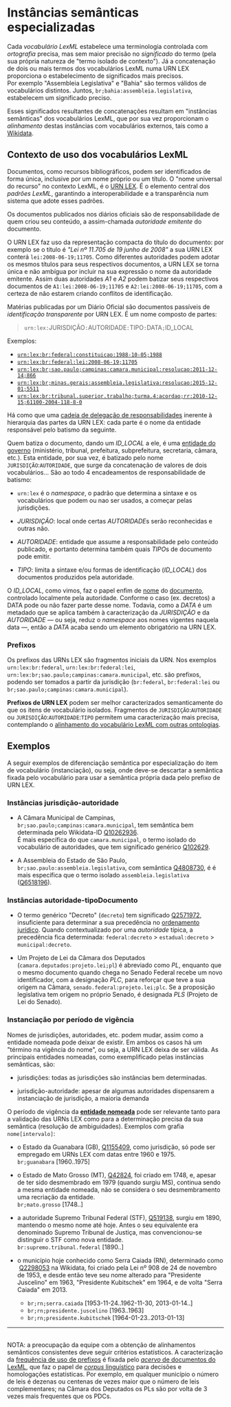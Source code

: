 # Instâncias semânticas especializadas

Cada *vocabulário LexML* estabelece uma terminologia controlada com *ortografia* precisa, mas sem maior precisão no *significado* do termo (pela sua própria natureza de "termo isolado de contexto").  Já a concatenação de dois ou mais termos dos vocabulários LexML numa  URN LEX proporciona o estabelecimento de significados mais precisos. <br/>Por exemplo "Assembleia Legislativa" e "Bahia" são termos válidos de vocabulários distintos. Juntos, `br;bahia:assembleia.legislativa`, estabelecem  um significado preciso.

Esses significados resultantes de concatenações resultam em "instâncias semânticas" dos vocabulários LexML, que por sua vez proporcionam o *alinhamento* destas instâncias com vocabulários externos, tais como a [Wikidata](https://www.wikidata.org).

## Contexto de uso dos vocabulários LexML

Documentos, como recursos bibliográficos, podem ser identificados de forma única, inclusive por um nome próprio ou um título.
O "nome universal do recurso" no contexto LexML, é o [URN LEX](https://en.wikipedia.org/wiki/Lex_(URN)). É o elemento central dos *padrões LexML*,  garantindo a interoperabilidade e a transparência num sistema que adote esses padrões.  

Os documentos publicados nos diários oficiais são de responsabilidade de quem criou seu conteúdo, a assim-chamada *autoridade emitente* do documento.

O URN LEX faz uso da representação compacta do título do documento: por exemplo se o título é *"Lei nº 11.705 de 19 junho de 2008"* a sua URN LEX conterá `lei:2008-06-19;11705`. Como diferentes autoridades podem adotar os mesmos títulos para seus respectivos documentos, a URN LEX se torna única e não ambígua por incluir na sua expressão o nome da autoridade emitente. Assim duas autoridades _A1_ e _A2_  podem batizar seus respectivos documentos de `A1:lei:2008-06-19;11705` e `A2:lei:2008-06-19;11705`, com a certeza de não estarem criando conflitos de identificação.

Matérias publicadas por um Diário Oficial  são documentos passíveis de *identificação transparente* por URN LEX. É um nome composto de partes:

> `urn:lex:`JURISDIÇÃO`:`AUTORIDADE`:`TIPO`:`DATA`;`ID_LOCAL

Exemplos:
*  [`urn:lex:br:federal:constituicao:1988-10-05;1988`](http://www.lexml.gov.br/urn/urn:lex:br:federal:constituicao:1988-10-05;1988)
*  [`urn:lex:br:federal:lei:2008-06-19;11705`](http://www.lexml.gov.br/urn/urn:lex:br:federal:lei:2008-06-19;11705)
* [`urn:lex:br;sao.paulo;campinas:camara.municipal:resolucao:2011-12-14;866`](http://www.lexml.gov.br/urn/urn:lex:br;sao.paulo;campinas:camara.municipal:resolucao:2011-12-14;866)
* [`urn:lex:br;minas.gerais:assembleia.legislativa:resolucao:2015-12-01;5511`](http://www.lexml.gov.br/urn/urn:lex:br;minas.gerais:assembleia.legislativa:resolucao:2015-12-01;5511)
* [`urn:lex:br:tribunal.superior.trabalho;turma.4:acordao;rr:2010-12-15;61100-2004-118-8-0`](http://www.lexml.gov.br/urn/urn:lex:br:tribunal.superior.trabalho;turma.4:acordao;rr:2010-12-15;61100-2004-118-8-0)

Há como que uma [cadeia de delegação de responsabilidades](https://medium.com/d/c79aceeb1f03) inerente à hierarquia das partes da URN LEX: cada parte é o nome da entidade responsável pelo batismo da seguinte.

Quem batiza o documento, dando um *ID_LOCAL* a ele, é uma [entidade do governo](http://schema.org/GovernmentOrganization) (ministério, tribunal, prefeitura, subprefeitura, secretaria, câmara, etc.). Esta entidade, por sua vez, é batizado pelo nome `JURISDIÇÃO`:`AUTORIDADE`, que surge da concatenação de valores de dois vocabulários... São ao todo 4 encadeamentos de responsabilidade de batismo:

* `urn:lex` é o *namespace*, o padrão que determina a sintaxe e os vocabulários que podem ou nao ser usados, a começar pelas jurisdições.

* *JURISDIÇÃO*: local onde certas *AUTORIDADE*s serão reconhecidas e outras não.

* *AUTORIDADE*: entidade que assume a responsabilidade pelo conteúdo publicado, e portanto determina também quais *TIPO*s de documento pode emitir.

* *TIPO*: limita a sintaxe e/ou formas de identificação (*ID_LOCAL*) dos documentos produzidos pela autoridade.

O *ID_LOCAL*, como vimos, faz o papel enfim de [nome](http://schema.org/name) do [documento](http://schema.org/Article), controlado localmente pela autoridade. Conforme o caso (ex. decretos) a DATA pode ou não fazer parte desse nome. Todavia, como a *DATA*  é um metadado que se aplica também à caracterização da *JURISDIÇÃO* e da *AUTORIDADE* &mdash; ou seja, reduz o *namespace*  aos nomes vigentes naquela data &mdash;, então a *DATA* acaba sendo um elemento obrigatório na URN LEX.

### Prefixos

Os prefixos das URNs LEX são fragmentos iniciais da URN. Nos exemplos `urn:lex:br:federal`, `urn:lex:br:federal:lei`, `urn:lex:br;sao.paulo;campinas:camara.municipal`, etc. são prefixos, podendo ser tomados a partir da jurisdição (`br:federal`, `br:federal:lei` ou `br;sao.paulo;campinas:camara.municipal`).

**Prefixos de URN LEX** podem ser melhor caracterizados semanticamente do que os itens de vocabulário isolados. Fragmentos de `JURISDIÇÃO`:`AUTORIDADE` ou `JURISDIÇÃO`:`AUTORIDADE`:`TIPO` permitem uma caracterização mais precisa, contemplando o [alinhamento do vocabulário LexML com outras ontologias](https://en.wikipedia.org/wiki/Ontology_alignment).

## Exemplos

A seguir exemplos de diferenciação semântica por especialização do item de vocabulário (instanciação), ou seja, onde deve-se descartar a semântica fixada pelo vocabulário para usar a semântica própria dada pelo prefixo de URN LEX.

### Instâncias jurisdição-autoridade

* A Câmara Municipal de Campinas, `br;sao.paulo;campinas:camara.municipal`, tem semântica bem determinada pelo Wikidata-ID [Q10262936](https://www.wikidata.org/wiki/Q102629). <br/>É mais específica do que `camara.municipal`, o termo isolado do vocabulário de autoridades, que tem significado  genérico [Q102629](https://www.wikidata.org/wiki/Q102629).

* A Assembleia do Estado de São Paulo, `br;sao.paulo:assembleia.legislativa`, com semântica [Q4808730](https://www.wikidata.org/wiki/Q4808730), é  é mais específica que o termo isolado `assembleia.legislativa` ([Q6518196](https://www.wikidata.org/wiki/Q6518196)).

### Instâncias autoridade-tipoDocumento

* O termo genérico "Decreto" (`decreto`) tem significado [Q2571972](https://www.wikidata.org/wiki/Q2571972), insuficiente para determinar a sua precedência no [ordenamento jurídico](https://pt.wikipedia.org/wiki/Ordenamento_jur%C3%ADdico).  Quando contextualizado por uma *autoridade* típica, a precedência fica determinada: `federal:decreto` &gt; `estadual:decreto` &gt; `municipal:decreto`.

* Um Projeto de Lei  da Câmara dos Deputados (`camara.deputados:projeto.lei;pl`) é abreviado como *PL*, enquanto que o mesmo documento quando chega no Senado Federal recebe um novo identificador, com a designação *PLC*, para reforçar que teve a sua origem na Câmara,  `senado.federal:projeto.lei;plc`. Se a proposição legislativa tem origem no próprio Senado, é designada *PLS* (Projeto de Lei do Senado).

### Instanciação por período de vigência

Nomes de jurisdições, autoridades, etc. podem mudar, assim como a entidade nomeada pode deixar de existir. Em ambos os casos há um "término na vigência do nome", ou seja, a URN LEX deixa de ser válida. As principais entidades nomeadas, como exemplificado pelas instâncias semânticas, são:

* jurisdições: todas as jurisdições são instâncias bem determinadas.

* jurisdição-autoridade: apesar de algumas autoridades dispensarem a instanciação de jurisdição, a maioria demanda

O período de vigência da **[entidade nomeada](https://en.wikipedia.org/wiki/Named_entity)** pode ser relevante tanto para a validação das URNs LEX como para a determinação precisa da sua semântica (resolução de ambiguidades).  Exemplos com grafia `nome[intervalo]`:

* o Estado da Guanabara (GB), [Q1155409](https://www.wikidata.org/wiki/Q1155409), como jurisdição, só pode ser empregado em URNs LEX com datas entre 1960 e 1975. <br/>`br;guanabara` [1960..1975]

* o Estado de Mato Grosso (MT), [Q42824](https://www.wikidata.org/wiki/Q42824), foi criado em 1748, e, apesar de ter sido desmembrado em 1979 (quando surgiu MS), continua sendo a mesma entidade nomeada, não se considera o seu desmembramento uma recriação da entidade. <br/>`br;mato.grosso` [1748..]

* a autoridade Supremo Tribunal Federal (STF), [Q519138](https://www.wikidata.org/wiki/Q519138), surgiu em 1890, mantendo o mesmo nome até hoje. Antes o seu equivalente era denominado  Supremo Tribunal de Justiça, mas convencionou-se distinguir o STF como nova entidade.<br/>`br:supremo.tribunal.federal` [1890..]

* o município hoje conhecido como Serra Caiada (RN), determinado como  [Q2298053](https://www.wikidata.org/wiki/Q2298053) na Wikidata, foi criado pela Lei nº 908 de 24 de novembro de 1953, e desde então teve seu nome alterado para "Presidente Juscelino" em 1963,  "Presidente Kubitschek" em 1964, e de volta "Serra Caiada" em 2013.

   * `br;rn;serra.caiada` [1953-11-24..1962-11-30, 2013-01-14..]
   * `br;rn;presidente.juscelino` [1963..1963]
   * `br;rn;presidente.kubitschek` [1964-01-23..2013-01-13]

-----

<br/>NOTA: a preocupação da equipe com a obtenção de alinhamentos semânticos consistentes deve seguir critérios estatísticos.  A caracterização da [frequência de uso de prefixos](https://github.com/okfn-brasil/getlex/blob/master/data/urn_prefixos.csv) é fixada pelo [*acervo* de documentos do LexML](http://lexml.gov.br/desc_acervo.html), que faz o papel de [*corpus* linguístico](https://en.wikipedia.org/wiki/Corpus_linguistics) para decisões e homologações estatísticas. Por exemplo, em qualquer município o número de leis é dezenas ou centenas de vezes maior que o número de leis complementares; na Câmara dos Deputados os PLs são por volta de 3 vezes mais frequentes que os PDCs.

